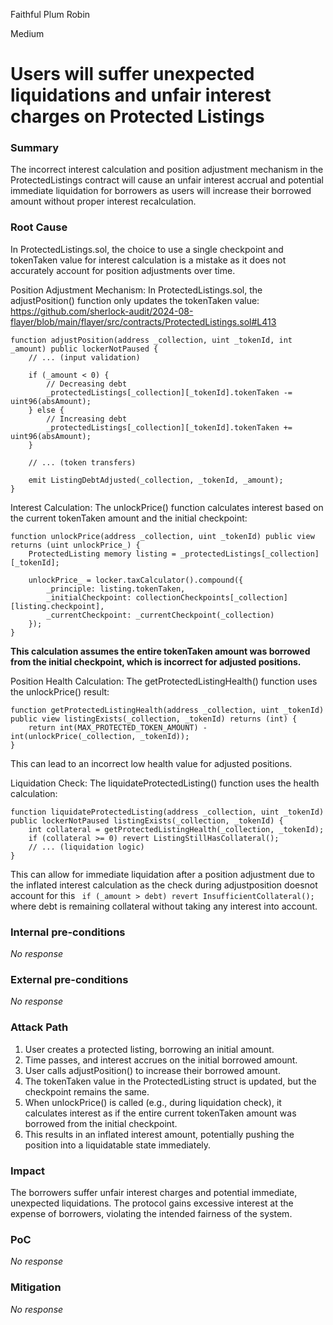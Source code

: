 Faithful Plum Robin

Medium

# Users will suffer unexpected liquidations and unfair interest charges on Protected Listings

### Summary

The incorrect interest calculation and position adjustment mechanism in the ProtectedListings contract will cause an unfair interest accrual and potential immediate liquidation for borrowers as users will increase their borrowed amount without proper interest recalculation.

### Root Cause

In ProtectedListings.sol, the choice to use a single checkpoint and tokenTaken value for interest calculation is a mistake as it does not accurately account for position adjustments over time.

Position Adjustment Mechanism:
In ProtectedListings.sol, the adjustPosition() function only updates the tokenTaken value:
https://github.com/sherlock-audit/2024-08-flayer/blob/main/flayer/src/contracts/ProtectedListings.sol#L413
```solidity
function adjustPosition(address _collection, uint _tokenId, int _amount) public lockerNotPaused {
    // ... (input validation)

    if (_amount < 0) {
        // Decreasing debt
        _protectedListings[_collection][_tokenId].tokenTaken -= uint96(absAmount);
    } else {
        // Increasing debt
        _protectedListings[_collection][_tokenId].tokenTaken += uint96(absAmount);
    }

    // ... (token transfers)

    emit ListingDebtAdjusted(_collection, _tokenId, _amount);
}
```

Interest Calculation:
The unlockPrice() function calculates interest based on the current tokenTaken amount and the initial checkpoint:

```solidity
function unlockPrice(address _collection, uint _tokenId) public view returns (uint unlockPrice_) {
    ProtectedListing memory listing = _protectedListings[_collection][_tokenId];

    unlockPrice_ = locker.taxCalculator().compound({
        _principle: listing.tokenTaken,
        _initialCheckpoint: collectionCheckpoints[_collection][listing.checkpoint],
        _currentCheckpoint: _currentCheckpoint(_collection)
    });
}
```
**This calculation assumes the entire tokenTaken amount was borrowed from the initial checkpoint, which is incorrect for adjusted positions.**

Position Health Calculation:
The getProtectedListingHealth() function uses the unlockPrice() result:

```solidity
function getProtectedListingHealth(address _collection, uint _tokenId) public view listingExists(_collection, _tokenId) returns (int) {
    return int(MAX_PROTECTED_TOKEN_AMOUNT) - int(unlockPrice(_collection, _tokenId));
}
```
This can lead to an incorrect low health value for adjusted positions.

Liquidation Check:
The liquidateProtectedListing() function uses the health calculation:

```solidity
function liquidateProtectedListing(address _collection, uint _tokenId) public lockerNotPaused listingExists(_collection, _tokenId) {
    int collateral = getProtectedListingHealth(_collection, _tokenId);
    if (collateral >= 0) revert ListingStillHasCollateral();
    // ... (liquidation logic)
}
```
This can allow for immediate liquidation after a position adjustment due to the inflated interest calculation as the check during adjustposition doesnot account for this ` if (_amount > debt) revert InsufficientCollateral();` where debt is remaining collateral without taking any interest into account.

### Internal pre-conditions

_No response_

### External pre-conditions

_No response_

### Attack Path

1. User creates a protected listing, borrowing an initial amount.
2. Time passes, and interest accrues on the initial borrowed amount.
3. User calls adjustPosition() to increase their borrowed amount.
4. The tokenTaken value in the ProtectedListing struct is updated, but the checkpoint remains the same.
5. When unlockPrice() is called (e.g., during liquidation check), it calculates interest as if the entire current tokenTaken amount was borrowed from the initial checkpoint.
6. This results in an inflated interest amount, potentially pushing the position into a liquidatable state immediately.

### Impact

The borrowers suffer unfair interest charges and potential immediate, unexpected liquidations. The protocol gains excessive interest at the expense of borrowers, violating the intended fairness of the system.

### PoC

_No response_

### Mitigation

_No response_
